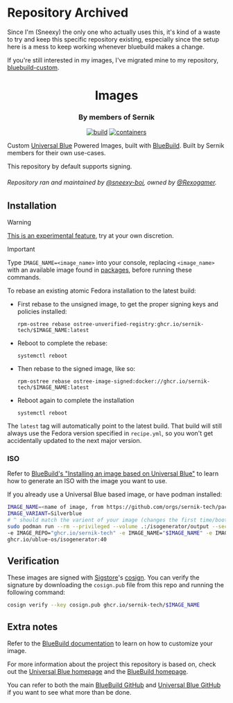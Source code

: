 # Repository Archived

Since I'm (Sneexy) the only one who actually uses this, it's kind of a waste to try and keep this specific repository existing, especially since the setup here is a mess to keep working whenever bluebuild makes a change.

If you're still interested in my images, I've migrated mine to my repository, [bluebuild-custom](https://github.com/sneexy-boi/bluebuild-custom).

<div align="center">
    <h1>Images</h1>
    <h3>By members of Sernik</h3>
</div>

<div align="center">

[![build](https://github.com/sernik-tech/member-images/actions/workflows/build.yml/badge.svg)](https://github.com/sernik-tech/member-images/actions/workflows/build.yml) [![containers](https://github.com/sernik-tech/member-images/actions/workflows/containers.yml/badge.svg)](https://github.com/sernik-tech/member-images/actions/workflows/containers.yml)

</div>

Custom [Universal Blue](https://universal-blue.org/) Powered Images, built with [BlueBuild](https://blue-build.org/). Built by Sernik members for their own use-cases.

This repository by default supports signing.

###### Repository ran and maintained by [@sneexy-boi](https://github.com/sneexy-boi), owned by [@Rexogamer](https://github.com/Rexogamer).

## Installation

> [!WARNING]  
> [This is an experimental feature](https://www.fedoraproject.org/wiki/Changes/OstreeNativeContainerStable), try at your own discretion.

> [!IMPORTANT]  
> Type `IMAGE_NAME=<image_name>` into your console, replacing `<image_name>` with an available image found in [packages](https://github.com/orgs/sernik-tech/packages?repo_name=member-images), before running these commands.

To rebase an existing atomic Fedora installation to the latest build:

- First rebase to the unsigned image, to get the proper signing keys and policies installed:
  ```
  rpm-ostree rebase ostree-unverified-registry:ghcr.io/sernik-tech/$IMAGE_NAME:latest
  ```
- Reboot to complete the rebase:
  ```
  systemctl reboot
  ```
- Then rebase to the signed image, like so:
  ```
  rpm-ostree rebase ostree-image-signed:docker://ghcr.io/sernik-tech/$IMAGE_NAME:latest
  ```
- Reboot again to complete the installation
  ```
  systemctl reboot
  ```

The `latest` tag will automatically point to the latest build. That build will still always use the Fedora version specified in `recipe.yml`, so you won't get accidentally updated to the next major version.

### ISO

Refer to [BlueBuild's "Installing an image based on Universal Blue"](https://blue-build.org/learn/universal-blue/#fresh-install-from-an-iso) to learn how to generate an ISO with the image you want to use.

If you already use a Universal Blue based image, or have podman installed:
```bash
IMAGE_NAME=<name of image, from https://github.com/orgs/sernik-tech/packages?repo_name=member-images>
IMAGE_VARIANT=Silverblue
# ^ should match the varient of your image (changes the first time/boot medium installer)
sudo podman run --rm --privileged --volume .:/isogenerator/output --security-opt label=disable --pull=newer \
-e IMAGE_REPO="ghcr.io/sernik-tech" -e IMAGE_NAME="$IMAGE_NAME" -e IMAGE_TAG="latest" -e VARIANT="$IMAGE_VARIANT" \
ghcr.io/ublue-os/isogenerator:40
```

## Verification

These images are signed with [Sigstore](https://www.sigstore.dev/)'s [cosign](https://github.com/sigstore/cosign). You can verify the signature by downloading the `cosign.pub` file from this repo and running the following command:

```bash
cosign verify --key cosign.pub ghcr.io/sernik-tech/$IMAGE_NAME
```

## Extra notes

Refer to the [BlueBuild documentation](https://blue-build.org/learn/getting-started/) to learn on how to customize your image.

For more information about the project this repository is based on, check out the [Universal Blue homepage](https://universal-blue.org/) and the [BlueBuild homepage](https://blue-build.org/).

You can refer to both the main [BlueBuild GitHub](https://github.com/blue-build/) and [Universal Blue GitHub](https://github.com/ublue-os/) if you want to see what more than be done.
